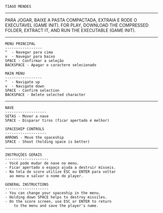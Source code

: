 	TIAGO MENDES
-----------------------------------
PARA JOGAR, BAIXE A PASTA COMPACTADA, EXTRAIA E RODE O EXECUTAVEL (GAME INIT).
FOR PLAY, DOWNLOAD THE COMPRESSED FOLDER, EXTRACT IT, AND RUN THE EXECUTABLE (GAME INIT).

-----------------------------------
	MENU PRINCIPAL	
	-----------------
	^  - Navegar para cima
	v  - Navegar para baixo
	SPACE - Confirmar a seleção
	BACKSPACE - Apagar o caractere selecionado

	MAIN MENU	
	-----------------
	^  - Navigate up
	v  - Navigate down
	SPACE - Confirm selection
	BACKSPACE - Delete selected character

-----------------------------------
	NAVE	
	-------------------
	SETAS - Mover a nave
	SPACE - Disparar tiros (ficar apertado é melhor)

	SPACESHIP CONTROLS	
	-------------------
	ARROWS - Move the spaceship
	SPACE - Shoot (holding space is better)

-----------------------------------
	INSTRUÇÕES GERAIS	
	--------------------
	- Você pode mudar de nave no menu.
	- Ficar apertado o espaço ajuda a destruir mísseis.
	- Na tela de score utilize ESC ou ENTER para voltar
      ao menu e salvar o nome do player.

	GENERAL INSTRUCTIONS	
	--------------------
	- You can change your spaceship in the menu.
	- Holding down SPACE helps to destroy missiles.
	- On the score screen, use ESC or ENTER to return 
        to the menu and save the player's name.
